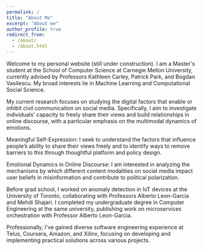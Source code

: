 ```yaml
---
permalink: /
title: "About Me"
excerpt: "About me"
author_profile: true
redirect_from: 
  - /about/
  - /about.html
---
```


Welcome to my personal website (still under construction). I am a Master's student at the School of Computer Science at Carnegie Mellon University, currently advised by Professors Kathleen Carley, Patrick Park, and Bogdan Vasilescu. My broad interests lie in Machine Learning and Computational Social Science.

My current research focuses on studying the digital factors that enable or inhibit civil communication on social media. Specifically, I aim to investigate individuals' capacity to freely share their views and build relationships in online discourse, with a particular emphasis on the multimodal dynamics of emotions.

Meaningful Self-Expression: I seek to understand the factors that influence people’s ability to share their views freely and to identify ways to remove barriers to this through thoughtful platform and policy design.

Emotional Dynamics in Online Discourse: I am interested in analyzing the mechanisms by which different content modalities on social media impact user beliefs in misinformation and contribute to political polarization.

Before grad school, I worked on anomaly detection in IoT devices at the University of Toronto, collaborating with Professors Alberto Leon-Garcia and Mehdi Shajari. I completed my undergraduate degree in Computer Engineering at the same university, publishing work on microservices orchestration with Professor Alberto Leon-Garcia.

Professionally, I've gained diverse software engineering experience at Telus, Coursera, Amazon, and Xilinx, focusing on developing and implementing practical solutions across various projects.
